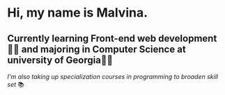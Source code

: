 # Hi, my name is Malvina.
## Currently learning Front-end web development👩‍💻 and majoring in Computer Science at university of Georgia👩‍🎓
*I'm also taking up specialization courses in programming to broaden skill set* 📚
